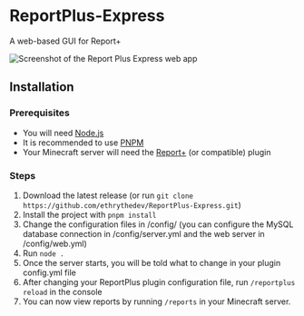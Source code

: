 # ReportPlus-Express
A web-based GUI for Report+

![Screenshot of the Report Plus Express web app](https://i-need-to-go.to-sleep.xyz/r/reportplus-webapp-screenshot.png)


## Installation

### Prerequisites
* You will need [Node.js](https://nodejs.org/en)
* It is recommended to use [PNPM](https://pnpm.io)
* Your Minecraft server will need the [Report+](https://www.spigotmc.org/resources/%E2%80%8D%E2%9C%A8-report-simple-reporting-system.114034/) (or compatible) plugin

### Steps
1. Download the latest release (or run `git clone https://github.com/ethrythedev/ReportPlus-Express.git`)
2. Install the project with `pnpm install`
3. Change the configuration files in /config/ (you can configure the MySQL database connection in /config/server.yml and the web server in /config/web.yml)
4. Run `node .`
5. Once the server starts, you will be told what to change in your plugin config.yml file
6. After changing your ReportPlus plugin configuration file, run `/reportplus reload` in the console
7. You can now view reports by running `/reports` in your Minecraft server.
